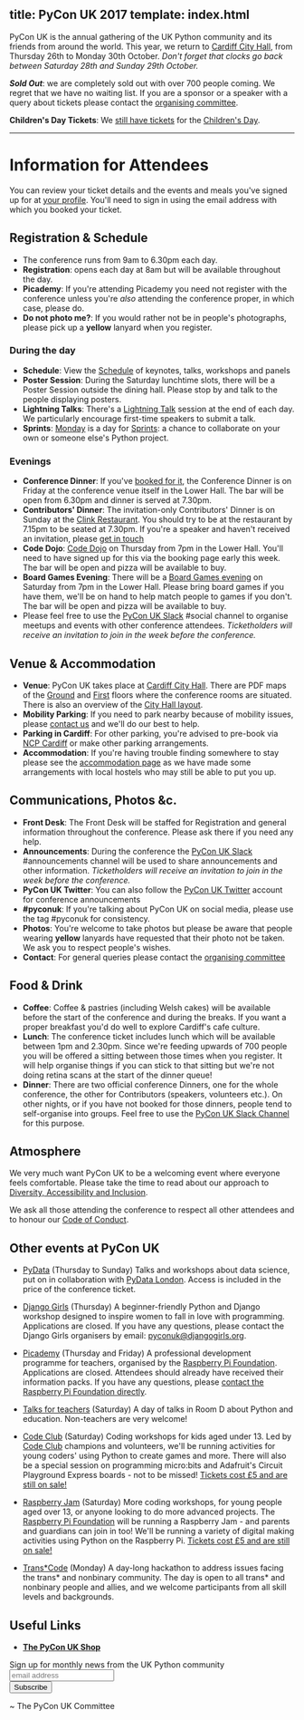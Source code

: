 title: PyCon UK 2017
template: index.html
---

PyCon UK is the annual gathering of the UK Python community and its friends from around the world.
This year, we return to [Cardiff City Hall](http://www.cardiffcityhall.com/),
from Thursday 26th to Monday 30th October. *Don't forget that clocks go back
between Saturday 28th and Sunday 29th October.*

**_Sold Out_**: we are completely sold out with over 700 people coming. We regret
that we have no waiting list. If you are a sponsor or a speaker with a query about
tickets please contact the [organising committee](/contact/).

**Children's Day Tickets**: We [still have tickets](https://hq.pyconuk.org/children/orders/new/) for the
[Children's Day](/education/).

* * *

# Information for Attendees

You can review your ticket details and the events and meals you've signed up for at
[your profile](https://hq.pyconuk.org/). You'll need to sign in using the email
address with which you booked your ticket.

## Registration & Schedule

* The conference runs from 9am to 6.30pm each day.
* **Registration**: opens each day at 8am but will be available throughout the day.
* **Picademy**: If you're attending Picademy you need not register with the conference
  unless you're _also_ attending the conference proper, in which case, please do.
* **Do not photo me?**: If you would rather not be in people's photographs, please
  pick up a **yellow** lanyard when you register.

### During the day

* **Schedule**: View the [Schedule](/schedule/) of keynotes, talks, workshops and panels
* **Poster Session**: During the Saturday lunchtime slots, there will be a Poster Session outside
  the dining hall. Please stop by and talk to the people displaying posters.
* **Lightning Talks**: There's a [Lightning Talk](/sessions/talk/lightning-talks) session at the end of each day.
  We particularly encourage first-time speakers to submit a talk.
* **Sprints**: [Monday](/schedule/#monday) is a day for [Sprints](/sessions/workshops/sprint/): a chance to collaborate on
  your own or someone else's Python project.

### Evenings

* **Conference Dinner**: If you've [booked for it](https://hq.pyconuk.org/dinners/conference-dinner/),
  the Conference Dinner is on Friday at the conference venue itself in the
  Lower Hall. The bar will be open from 6.30pm and dinner is served at 7.30pm.
* **Contributors' Dinner**: The invitation-only Contributors' Dinner is on Sunday at the
  [Clink Restaurant](http://theclinkcharity.org/the-clink-restaurants/cardiff-wales/).
  You should try to be at the restaurant by 7.15pm to be seated at 7.30pm.
  If you're a speaker and haven't received an invitation, please [get in touch](/contact/)
* **Code Dojo**: [Code Dojo](/dojo/) on Thursday from 7pm in the Lower Hall. You'll need to have
  signed up for this via the booking page early this week.
  The bar will be open and pizza will be available to buy.
* **Board Games Evening**: There will be a [Board Games evening](/board-games/) on Saturday from 7pm
  in the Lower Hall. Please bring board games if you have them, we'll be on hand to help match
  people to games if you don't. The bar will be open and pizza will be
  available to buy.
* Please feel free to use the [PyCon UK Slack]((https://pyconuk-2017.slack.com))
  #social channel to organise meetups and events with other conference attendees.
  _Ticketholders will receive an invitation to join in the week before the conference._

## Venue & Accommodation

* **Venue**: PyCon UK takes place at [Cardiff City Hall](http://www.cardiffcityhall.com/find-us). 
  There are PDF maps of the [Ground](http://www.cardiffcityhall.com/groundfloorplan.pdf) 
  and [First](http://www.cardiffcityhall.com/firstfloorplan.pdf) floors where the 
  conference rooms are situated. There is also an overview of the [City Hall
  layout](http://www.cardiffcityhall.com/rooms).
* **Mobility Parking**: If you need to park nearby because of mobility issues, 
  please [contact us](/contact/) and we'll do our best to help.
* **Parking in Cardiff**: For other parking, you're advised to pre-book via
  [NCP Cardiff](https://www.ncp.co.uk/parking-solutions/cities/cardiff)
  or make other parking arrangements.
* **Accommodation**: If you're having trouble finding somewhere to stay please see the
  [accommodation page](/accommodation/) as we have made some arrangements
  with local hostels who may still be able to put you up.

## Communications, Photos &c.

* **Front Desk**: The Front Desk will be staffed for Registration and general information
  throughout the conference. Please ask there if you need any help.
* **Announcements**: During the conference the [PyCon UK Slack](https://pyconuk-2017.slack.com)
  #announcements channel will be used to share announcements and other information.
  _Ticketholders will receive an invitation to join in the week before the conference._
* **PyCon UK Twitter**: You can also follow the [PyCon UK Twitter](https://twitter.com/pyconuk)
  account for conference announcements
* **#pyconuk**: If you're talking about PyCon UK on social media, please use the tag
  #pyconuk for consistency.
* **Photos**: You're welcome to take photos but please be aware that people wearing
  **yellow** lanyards have requested that their photo not be taken. We ask you
  to respect people's wishes.
* **Contact**: For general queries please contact the [organising committee](/contact/)

## Food & Drink

* **Coffee**: Coffee & pastries (including Welsh cakes) will be available before 
  the start of the conference and during the breaks. If you want a proper 
  breakfast you'd do well to explore Cardiff's cafe culture.
* **Lunch**: The conference ticket includes lunch which will be available between 1pm and 2.30pm.
  Since we're feeding upwards of 700 people you will be offered a sitting between those times
  when you register. It will help organise things if you can stick to that sitting
  but we're not doing retina scans at the start of the dinner queue!
* **Dinner**: There are two official conference Dinners, one for the whole conference,
  the other for Contributors (speakers, volunteers etc.). On other nights, or if
  you have not booked for those dinners, people tend to self-organise into
  groups. Feel free to use the [PyCon UK Slack Channel](https://pyconuk-2017.slack.com)
  for this purpose.

## Atmosphere

We very much want PyCon UK to be a welcoming event where everyone feels
comfortable. Please take the time to read about our approach to
[Diversity, Accessibility and Inclusion](/diversity-accessibility-inclusion/).

We ask all those attending the conference to respect all other attendees
and to honour our [Code of Conduct](/code-of-conduct/).

## Other events at PyCon UK

* [PyData](/pydata/) (Thursday to Sunday) Talks and workshops about data science, put on in collaboration with [PyData London](https://london.pydata.org/). Access is included in the price of the conference ticket.

* [Django Girls](https://djangogirls.org/pyconuk2017/) (Thursday) A beginner-friendly Python and Django workshop designed to inspire women to fall in love with programming. Applications are closed. If you have any questions, please contact the Django Girls organisers by email: [pyconuk@djangogirls.org](mailto:pyconuk@djangogirls.org).

* [Picademy](https://www.raspberrypi.org/training/picademy/) (Thursday and Friday) A professional development programme for teachers, organised by the [Raspberry Pi Foundation](https://www.raspberrypi.org/). Applications are closed. Attendees should already have received their information packs. If you have any questions, please [contact the Raspberry Pi Foundation directly](https://www.raspberrypi.org/contact/).

* [Talks for teachers](/schedule/#saturday) (Saturday) A day of talks in Room D about Python and education. Non-teachers are very welcome!

* [Code Club](/sessions/workshops/code-club/) (Saturday) Coding workshops for kids aged under 13. Led by [Code Club](https://www.codeclub.org.uk/) champions and volunteers, we'll be running activities for young coders' using Python to create games and more. There will also be a special session on programming micro:bits and Adafruit's Circuit Playground Express boards - not to be missed! [Tickets cost £5 and are still on sale!](https://hq.pyconuk.org/children/orders/new/)

* [Raspberry Jam](/sessions/workshops/raspberry-jam/) (Saturday) More coding workshops, for young people aged over 13, or anyone looking to do more advanced projects. The [Raspberry Pi Foundation](https://www.raspberrypi.org/) will be running a Raspberry Jam - and parents and guardians can join in too! We'll be running a variety of digital making activities using Python on the Raspberry Pi. [Tickets cost £5 and are still on sale!](https://hq.pyconuk.org/children/orders/new/)

* [Trans*Code](/transcode/) (Monday) A day-long hackathon to address issues facing the trans* and nonbinary community. The day is open to all trans* and nonbinary people and allies, and we welcome participants from all skill levels and backgrounds.


## Useful Links

* [**The PyCon UK Shop**](https://shop.spreadshirt.co.uk/pyconuk/)
<!-- Begin MailChimp Signup Form -->
<link href="//cdn-images.mailchimp.com/embedcode/horizontal-slim-10_7.css" rel="stylesheet" type="text/css">
<div id="mc_embed_signup">
  <form action="//pyconuk.us14.list-manage.com/subscribe/post?u=96b33657d204fcc7aba284d8a&amp;id=7feb720a8b" method="post" id="mc-embedded-subscribe-form" name="mc-embedded-subscribe-form" class="validate" target="_blank" novalidate>
    <div id="mc_embed_signup_scroll">
      <label for="mce-EMAIL">Sign up for monthly news from the UK Python community</label>
      <input type="email" value="" name="EMAIL" class="email" id="mce-EMAIL" placeholder="email address" required>
      <!-- real people should not fill this in and expect good things - do not remove this or risk form bot signups-->
      <div style="position: absolute; left: -5000px;" aria-hidden="true"><input type="text" name="b_96b33657d204fcc7aba284d8a_7feb720a8b" tabindex="-1" value=""></div>
      <div class="clear"><input type="submit" value="Subscribe" name="subscribe" id="mc-embedded-subscribe" class="button"></div>
    </div>
  </form>
</div>
<!--End mc_embed_signup-->

~ The PyCon UK Committee

